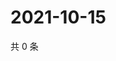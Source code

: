 # 2021-10-15

共 0 条

<!-- BEGIN -->
<!-- 最后更新时间 Fri Oct 15 2021 03:12:04 GMT+0800 (China Standard Time) -->

<!-- END -->
